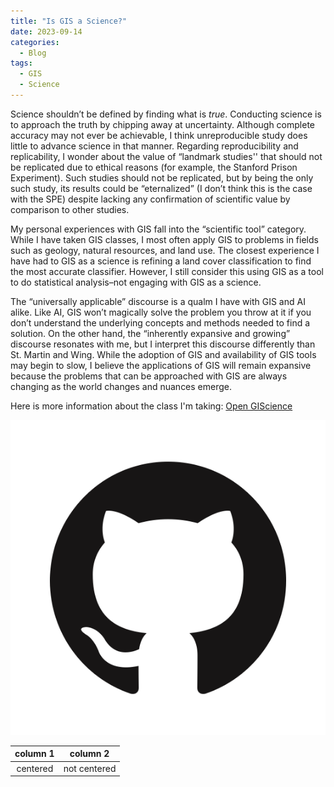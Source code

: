 ```yaml
---
title: "Is GIS a Science?"
date: 2023-09-14
categories:
  - Blog
tags:
  - GIS
  - Science
---
```


Science shouldn’t be defined by finding what is *true*. Conducting science is to approach the truth by chipping away at uncertainty. Although complete accuracy may not ever be achievable, I think unreproducible study does little to advance science in that manner. Regarding reproducibility and replicability, I wonder about the value of “landmark studies'' that should not be replicated due to ethical reasons (for example, the Stanford Prison Experiment). Such studies should not be replicated, but by being the only such study, its results could be “eternalized” (I don’t think this is the case with the SPE) despite lacking any confirmation of scientific value by comparison to other studies.


My personal experiences with GIS fall into the “scientific tool” category. While I have taken GIS classes, I most often apply GIS to problems in fields such as geology, natural resources, and land use. The closest experience I have had to GIS as a science is refining a land cover classification to find the most accurate classifier. However, I still consider this using GIS as a tool to do statistical analysis–not engaging with GIS as a science. 


The “universally applicable” discourse is a qualm I have with GIS and AI alike. Like AI, GIS won’t magically solve the problem you throw at it if you don’t understand the underlying concepts and methods needed to find a solution. On the other hand, the “inherently expansive and growing” discourse resonates with me, but I interpret this discourse differently than St. Martin and Wing. While the adoption of GIS and availability of GIS tools may begin to slow, I believe the applications of GIS will remain expansive because the problems that can be approached with GIS are always changing as the world changes and nuances emerge.

Here is more information about the class I'm taking: [Open GIScience](opengisci.github.io)

![GitHub logo](/assets/images/GitHub-cat.png)

|  column 1 | column 2 |
| :-----: | -------|
| centered | not centered |